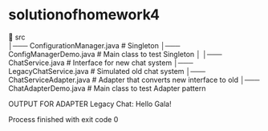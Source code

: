 # solutionofhomework4
📂 src  
│───  ConfigurationManager.java    # Singleton
│───  ConfigManagerDemo.java       # Main class to test Singleton
│
│───  ChatService.java             # Interface for new chat system
│───  LegacyChatService.java       # Simulated old chat system
│───  ChatServiceAdapter.java      # Adapter that converts new interface to old
│───  ChatAdapterDemo.java         # Main class to test Adapter pattern

OUTPUT FOR ADAPTER
Legacy Chat: Hello Gala!

Process finished with exit code 0
